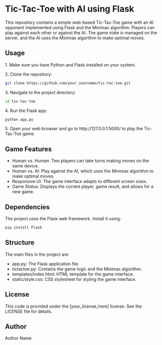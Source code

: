 
<h1>Tic-Tac-Toe with AI using Flask</h1>

<p>This repository contains a simple web-based Tic-Tac-Toe game with an AI opponent implemented using Flask and the Minimax algorithm. Players can play against each other or against the AI. The game state is managed on the server, and the AI uses the Minimax algorithm to make optimal moves.</p>

<h2>Usage</h2>

<p>1. Make sure you have Python and Flask installed on your system.</p>
<p>2. Clone the repository:</p>

```bash
git clone https://github.com/your_username/tic-tac-toe.git
```

<p>3. Navigate to the project directory:</p>

```bash
cd tic-tac-toe
```

<p>4. Run the Flask app:</p>

```bash
python app.py
```

<p>5. Open your web browser and go to http://127.0.0.1:5000/ to play the Tic-Tac-Toe game.</p>

<h2>Game Features</h2>

<ul>
    <li>Human vs. Human: Two players can take turns making moves on the same device.</li>
    <li>Human vs. AI: Play against the AI, which uses the Minimax algorithm to make optimal moves.</li>
    <li>Responsive UI: The game interface adapts to different screen sizes.</li>
    <li>Game Status: Displays the current player, game result, and allows for a new game.</li>
</ul>

<h2>Dependencies</h2>

<p>The project uses the Flask web framework. Install it using:</p>

```bash
pip install Flask
```

<h2>Structure</h2>

<p>The main files in the project are:</p>

<ul>
    <li>app.py: The Flask application file.</li>
    <li>tictactoe.py: Contains the game logic and the Minimax algorithm.</li>
    <li>templates/index.html: HTML template for the game interface.</li>
    <li>static/style.css: CSS stylesheet for styling the game interface.</li>
</ul>

<h2>License</h2>

<p>This code is provided under the [your_license_here] license. See the LICENSE file for details.</p>

<h2>Author</h2>

<p>Author Name</p>
